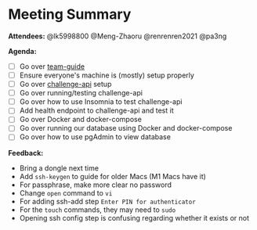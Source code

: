 # Meeting Summary

**Attendees:** @lk5998800 @Meng-Zhaoru @renrenren2021 @pa3ng

**Agenda:**
- [ ] Go over [team-guide](https://github.com/iusmumn/team-guide)
- [ ] Ensure everyone's machine is (mostly) setup properly
- [ ] Go over [challenge-api](https://github.com/iusmumn/challenge-api) setup
- [ ] Go over running/testing challenge-api
- [ ] Go over how to use Insomnia to test challenge-api
- [ ] Add health endpoint to challenge-api and test it
- [ ] Go over Docker and docker-compose
- [ ] Go over running our database using Docker and docker-compose
- [ ] Go over how to use pgAdmin to view database

**Feedback:**
- Bring a dongle next time
- Add `ssh-keygen` to guide for older Macs (M1 Macs have it)
- For passphrase, make more clear no password
- Change `open` command to `vi`
- For adding ssh-add step `Enter PIN for authenticator`
- For the `touch` commands, they may need to `sudo`
- Opening ssh config step is confusing regarding whether it exists or not

